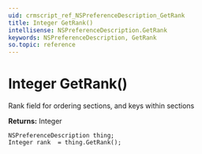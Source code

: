 ```yaml
---
uid: crmscript_ref_NSPreferenceDescription_GetRank
title: Integer GetRank()
intellisense: NSPreferenceDescription.GetRank
keywords: NSPreferenceDescription, GetRank
so.topic: reference
---
```


# Integer GetRank()

Rank field for ordering sections, and keys within sections

**Returns:** Integer

```crmscript
NSPreferenceDescription thing;
Integer rank  = thing.GetRank();
```

